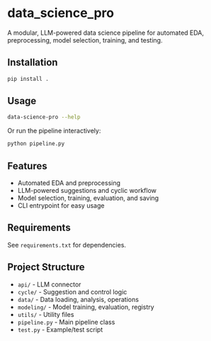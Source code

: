 # data_science_pro

A modular, LLM-powered data science pipeline for automated EDA, preprocessing, model selection, training, and testing.

## Installation

```bash
pip install .
```

## Usage

```bash
data-science-pro --help
```

Or run the pipeline interactively:

```bash
python pipeline.py
```

## Features
- Automated EDA and preprocessing
- LLM-powered suggestions and cyclic workflow
- Model selection, training, evaluation, and saving
- CLI entrypoint for easy usage

## Requirements
See `requirements.txt` for dependencies.

## Project Structure
- `api/` - LLM connector
- `cycle/` - Suggestion and control logic
- `data/` - Data loading, analysis, operations
- `modeling/` - Model training, evaluation, registry
- `utils/` - Utility files
- `pipeline.py` - Main pipeline class
- `test.py` - Example/test script
